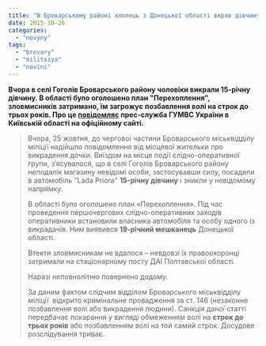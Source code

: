 ```yaml
---
title: "В Броварському районі хлопець з Донецької області вкрав дівчину"
date: 2015-10-26
categories: 
  - "novyny"
tags: 
  - "brovary"
  - "militsiya"
  - "novini"
---
```


**Вчора в селі Гоголів Броварського району чоловіки викрали 15-річну дівчину. В області було оголошено план "Перехоплення", зловмисників затримано, їм загрожує** **позбавлення волі на строк до трьох років. Про це [повідомляє](http://www.mvs.gov.ua/mvs/control/kyivska/uk/publish/article/181062) прес-служба ГУМВС України в Київській області на офіційному сайті.**

> Вчора, 25 жовтня, до чергової частини Броварського міськвідділу міліції надійшло повідомлення від місцевої жительки про викрадення дочки. Виїздом на місце події слідчо-оперативної групи, з’ясувалося, що в селі Гоголів Броварського району неподалік магазину невідомі особи, застосувавши силу, посадили в автомобіль "Lada Priora" **15-річну дівчину** і зникли у невідомому напрямку.
> 
> В області було оголошено план «Перехоплення». Під час проведення першочергових слідчо-оперативних заходів оперативники встановили власника автомобіля та особу одного із викрадачів. Ним виявився **19-річний мешканець** Донецької області.
> 
> Втекти зловмисникам не вдалося – невдовзі їх правоохоронці затримали на стаціонарному посту ДАІ Полтавської області.
> 
> Наразі неповнолітню повернено додому.
> 
> За даним фактом слідчим відділом Броварського міськвідділу міліції  відкрито кримінальне провадження за ст. 146 (незаконне позбавлення волі або викрадення людини). Санкція даної статті передбачає покарання у вигляді обмеженням волі на **строк до** **трьох років** або позбавленням волі на той самий строк. Досудове розслідування триває.
